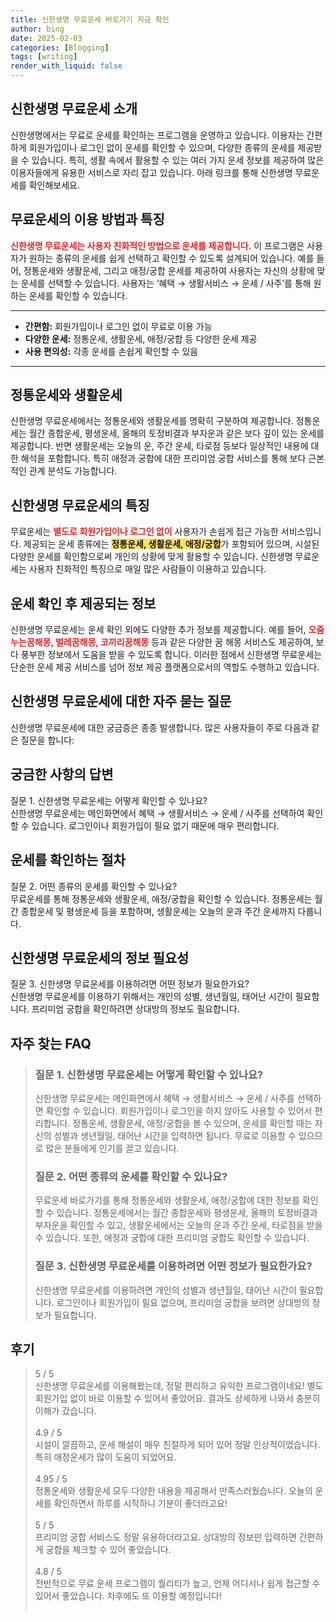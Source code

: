 ```yaml
---
title: 신한생명 무료운세 바로가기 지금 확인
author: bing
date: 2025-02-03
categories: [Blogging]
tags: [writing]
render_with_liquid: false
---
```



<h2 id='신한생명 무료운세 소개'>신한생명 무료운세 소개</h2>

<p>신한생명에서는 무료로 운세를 확인하는 프로그램을 운영하고 있습니다. 이용자는 간편하게 회원가입이나 로그인 없이 운세를 확인할 수 있으며, 다양한 종류의 운세를 제공받을 수 있습니다. 특히, 생활 속에서 활용할 수 있는 여러 가지 운세 정보를 제공하여 많은 이용자들에게 유용한 서비스로 자리 잡고 있습니다. 아래 링크를 통해 신한생명 무료운세를 확인해보세요.</p>

<h2 id='무료운세의 이용 방법과 특징'>무료운세의 이용 방법과 특징</h2>

<p><b><span style="color: #ee2323;">신한생명 무료운세는 사용자 친화적인 방법으로 운세를 제공합니다.</span></b> 이 프로그램은 사용자가 원하는 종류의 운세를 쉽게 선택하고 확인할 수 있도록 설계되어 있습니다. 예를 들어, 정통운세와 생활운세, 그리고 애정/궁합 운세를 제공하여 사용자는 자신의 상황에 맞는 운세를 선택할 수 있습니다. 사용자는 ‘혜택 → 생활서비스 → 운세 / 사주’를 통해 원하는 운세를 확인할 수 있습니다. </p>

<hr />

<ul>
    <li><b>간편함:</b> 회원가입이나 로그인 없이 무료로 이용 가능</li>
    <li><b>다양한 운세:</b> 정통운세, 생활운세, 애정/궁합 등 다양한 운세 제공</li>
    <li><b>사용 편의성:</b> 각종 운세를 손쉽게 확인할 수 있음</li>
</ul>

<hr />

<h2 id='정통운세와 생활운세'>정통운세와 생활운세</h2>

<p>신한생명 무료운세에서는 정통운세와 생활운세를 명확히 구분하여 제공합니다. 정통운세는 월간 종합운세, 평생운세, 올해의 토정비결과 부자운과 같은 보다 깊이 있는 운세를 제공합니다. 반면 생활운세는 오늘의 운, 주간 운세, 타로점 등보다 일상적인 내용에 대한 해석을 포함합니다. 특히 애정과 궁합에 대한 프리미엄 궁합 서비스를 통해 보다 근본적인 관계 분석도 가능합니다.</p>

<h2 id='신한생명 무료운세의 특징'>신한생명 무료운세의 특징</h2>

<p>무료운세는 <b><span style="color: #ee2323;">별도로 회원가입이나 로그인 없이</span></b> 사용자가 손쉽게 접근 가능한 서비스입니다. 제공되는 운세 종류에는 <b><span style="background-color: #ffe066;">정통운세, 생활운세, 애정/궁합</span></b>가 포함되어 있으며, 시설된 다양한 운세를 확인함으로써 개인의 상황에 맞게 활용할 수 있습니다. 신한생명 무료운세는 사용자 친화적인 특징으로 매일 많은 사람들이 이용하고 있습니다.</p>

<h2 id='운세 확인 후 제공되는 정보'>운세 확인 후 제공되는 정보</h2>

<p>신한생명 무료운세는 운세 확인 외에도 다양한 추가 정보를 제공합니다. 예를 들어, <b><span style="color: #ee2323;">오줌누는꿈해몽, 벌레꿈해몽, 코끼리꿈해몽</span></b> 등과 같은 다양한 꿈 해몽 서비스도 제공하여, 보다 풍부한 정보에서 도움을 받을 수 있도록 합니다. 이러한 점에서 신한생명 무료운세는 단순한 운세 제공 서비스를 넘어 정보 제공 플랫폼으로서의 역할도 수행하고 있습니다.</p>

<h2 id='자주 묻는 질문'>신한생명 무료운세에 대한 자주 묻는 질문</h2>

<p>신한생명 무료운세에 대한 궁금증은 종종 발생합니다. 많은 사용자들이 주로 다음과 같은 질문을 합니다:</p>

<h2 id='궁금한 사항의 답변'>궁금한 사항의 답변</h2>

<p>질문 1. 신한생명 무료운세는 어떻게 확인할 수 있나요? <br> 신한생명 무료운세는 메인화면에서 혜택 → 생활서비스 → 운세 / 사주를 선택하여 확인할 수 있습니다. 로그인이나 회원가입이 필요 없기 때문에 매우 편리합니다.</p>

<h2 id='운세를 확인하는 절차'>운세를 확인하는 절차</h2>

<p>질문 2. 어떤 종류의 운세를 확인할 수 있나요? <br> 무료운세를 통해 정통운세와 생활운세, 애정/궁합을 확인할 수 있습니다. 정통운세는 월간 종합운세 및 평생운세 등을 포함하며, 생활운세는 오늘의 운과 주간 운세까지 다룹니다.</p>

<h2 id='신한생명 무료운세의 정보 필요성'>신한생명 무료운세의 정보 필요성</h2>

<p>질문 3. 신한생명 무료운세를 이용하려면 어떤 정보가 필요한가요? <br> 신한생명 무료운세를 이용하기 위해서는 개인의 성별, 생년월일, 태어난 시간이 필요합니다. 프리미엄 궁합을 확인하려면 상대방의 정보도 필요합니다.</p>


<h2 id='자주_찾는_FAQ'>자주 찾는 FAQ</h2>
<div itemscope="" itemtype="https://schema.org/FAQPage"> 
<blockquote> 
<div itemscope="" itemprop="mainEntity" itemtype="https://schema.org/Question"> 
<h3 itemprop="name">질문 1. 신한생명 무료운세는 어떻게 확인할 수 있나요?</h3> 
<div itemscope="" itemprop="acceptedAnswer" itemtype="https://schema.org/Answer"> 
<span itemprop="text"> 
<p>신한생명 무료운세는 메인화면에서 혜택 → 생활서비스 → 운세 / 사주를 선택하면 확인할 수 있습니다. 회원가입이나 로그인을 하지 않아도 사용할 수 있어서 편리합니다. 정통운세, 생활운세, 애정/궁합을 볼 수 있으며, 운세를 확인할 때는 자신의 성별과 생년월일, 태어난 시간을 입력하면 됩니다. 무료로 이용할 수 있으므로 많은 분들에게 인기를 끌고 있습니다.</p> 
</span> 
</div> 
</div> 

<div itemscope="" itemprop="mainEntity" itemtype="https://schema.org/Question"> 
<h3 itemprop="name">질문 2. 어떤 종류의 운세를 확인할 수 있나요?</h3> 
<div itemscope="" itemprop="acceptedAnswer" itemtype="https://schema.org/Answer"> 
<span itemprop="text"> 
<p>무료운세 바로가기를 통해 정통운세와 생활운세, 애정/궁합에 대한 정보를 확인할 수 있습니다. 정통운세에서는 월간 종합운세와 평생운세, 올해의 토정비결과 부자운을 확인할 수 있고, 생활운세에서는 오늘의 운과 주간 운세, 타로점을 받을 수 있습니다. 또한, 애정과 궁합에 대한 프리미엄 궁합도 확인할 수 있습니다.</p> 
</span> 
</div> 
</div> 

<div itemscope="" itemprop="mainEntity" itemtype="https://schema.org/Question"> 
<h3 itemprop="name">질문 3. 신한생명 무료운세를 이용하려면 어떤 정보가 필요한가요?</h3> 
<div itemscope="" itemprop="acceptedAnswer" itemtype="https://schema.org/Answer"> 
<span itemprop="text"> 
<p>신한생명 무료운세를 이용하려면 개인의 성별과 생년월일, 태어난 시간이 필요합니다. 로그인이나 회원가입이 필요 없으며, 프리미엄 궁합을 보려면 상대방의 정보가 필요합니다.</p> 
</span> 
</div> 
</div> 
</blockquote> 
</div>
<h2 id='후기'>후기</h2>
<div itemscope itemtype="https://schema.org/Product">
  <blockquote>
  <div itemprop="review" itemscope itemtype="https://schema.org/Review">
      <div itemprop="reviewRating" itemscope itemtype="https://schema.org/Rating"> <span itemprop="ratingValue">5</span> / <span itemprop="bestRating">5</span> </div>
      <span itemprop="reviewBody">신한생명 무료운세를 이용해봤는데, 정말 편리하고 유익한 프로그램이네요! 별도 회원가입 없이 바로 이용할 수 있어서 좋았어요. 결과도 상세하게 나와서 충분히 이해가 갔습니다.</span>
  </div>
  <br>
  <div itemprop="review" itemscope itemtype="https://schema.org/Review">
      <div itemprop="reviewRating" itemscope itemtype="https://schema.org/Rating"> <span itemprop="ratingValue">4.9</span> / <span itemprop="bestRating">5</span> </div>
      <span itemprop="reviewBody">시설이 깔끔하고, 운세 해설이 매우 친절하게 되어 있어 정말 인상적이었습니다. 특히 애정운세가 많이 도움이 되었어요.</span>
  </div>
  <br>
  <div itemprop="review" itemscope itemtype="https://schema.org/Review">
      <div itemprop="reviewRating" itemscope itemtype="https://schema.org/Rating"> <span itemprop="ratingValue">4.95</span> / <span itemprop="bestRating">5</span> </div>
      <span itemprop="reviewBody">정통운세와 생활운세 모두 다양한 내용을 제공해서 만족스러웠습니다. 오늘의 운세를 확인하면서 하루를 시작하니 기분이 좋더라고요!</span>
  </div>
  <br>
  <div itemprop="review" itemscope itemtype="https://schema.org/Review">
      <div itemprop="reviewRating" itemscope itemtype="https://schema.org/Rating"> <span itemprop="ratingValue">5</span> / <span itemprop="bestRating">5</span> </div>
      <span itemprop="reviewBody">프리미엄 궁합 서비스도 정말 유용하더라고요. 상대방의 정보만 입력하면 간편하게 궁합을 체크할 수 있어 좋았습니다.</span>
  </div>
  <br>
  <div itemprop="review" itemscope itemtype="https://schema.org/Review">
      <div itemprop="reviewRating" itemscope itemtype="https://schema.org/Rating"> <span itemprop="ratingValue">4.8</span> / <span itemprop="bestRating">5</span> </div>
      <span itemprop="reviewBody">전반적으로 무료 운세 프로그램이 퀄리티가 높고, 언제 어디서나 쉽게 접근할 수 있어서 좋았습니다. 차후에도 또 이용할 예정입니다!</span>
  </div>
  <br>
  </blockquote>
</div>
